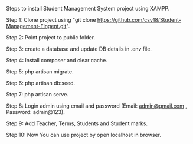 Steps to install Student Management System project using XAMPP.

Step 1: Clone project using "git clone  https://github.com/csv18/Student-Management-Fingent.git".

Step 2: Point project to public folder.

Step 3: create a database and update DB details in .env file.

Step 4: Install composer and clear cache.

Step 5: php artisan migrate.

Step 6: php artisan db:seed.

Step 7: php artisan serve.

Step 8: Login admin using email and password (Email: admin@gmail.com , Password: admin@123).

Step 9: Add Teacher, Terms, Students and Student marks.

Step 10: Now You can use project by open localhost in browser.
